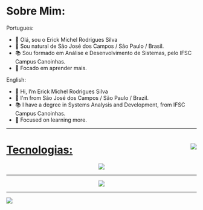 # Sobre Mim:
Portugues:
- 👋 Olá, sou o Erick Michel Rodrigues Silva
- 🏡 Sou natural de São José dos Campos / São Paulo / Brasil.
- 📚 Sou formado em Análise e Desenvolvimento de Sistemas, pelo IFSC Campus Canoinhas.
- 💾 Focado em aprender mais.

English:
- 👋 Hi, I’m Erick Michel Rodrigues Silva
- 🏡 I'm from São José dos Campos / São Paulo / Brazil.
- 📚 I have a degree in Systems Analysis and Development, from IFSC Campus Canoinhas.
- 💾 Focused on learning more.

----

<a href="https://github.com/michel172002">
<img align="right" src="https://github-readme-stats.vercel.app/api/top-langs/?username=michel172002&langs_count=7&theme=transparent"/>
  
# Tecnologias:
<p align="center">
  <a href="https://skillicons.dev">
    <img src="https://skillicons.dev/icons?i=java,spring,angular,typescript,html,css,aws,azure,git,docker" />
  </a>
</p>

----
<div align="center">
    <img src="https://github-readme-stats.vercel.app/api?username=michel172002&show_icons=true&theme=transparent"/>
</div>

----
[![](https://visitcount.itsvg.in/api?id=michel172002&label=Profile%20Views&color=0&icon=6&pretty=true)](https://visitcount.itsvg.in)
  
